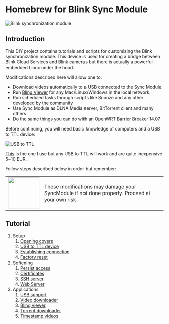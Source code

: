 # Homebrew for Blink Sync Module

![Blink synchronization module](https://images-na.ssl-images-amazon.com/images/I/41J-K9G0r9L._SY355_.jpg)

## Introduction

This DIY project contains tutorials and scripts for customizing the Blink synchronization module. This device is used for creating a bridge between Blink Cloud Services and Blink cameras but there is actually a powerful embedded Linux under the hood.

Modifications described here will allow one to:

* Download videos automatically to a USB connected to the Sync Module.
* Run [Bling Viewer](https://github.com/lurume84/bling-viewer) for any Mac/Linux/Windows in the local network.
* Run scheduled tasks through scripts like Snooze and any other developed by the community
* Use Sync Module as DLNA Media server, BitTorrent client and many others
* Do the same things you can do with an OpenWRT Barrier Breaker 14.07

Before continuing, you will need basic knowledge of computers and a USB to TTL device:

![USB to TTL](https://encrypted-tbn0.gstatic.com/images?q=tbn%3AANd9GcSf_r5Ou7ew-gL5mLn6-skFK9pBRMi02i3JJjeLUS7AF681WkNJc6hs9qinT6CexQtxuhymcOM&usqp=CAc)

[This](https://www.amazon.es/gp/product/B07BBPX8B8) is the one I use but any USB to TTL will work and are quite inexpensive 5~10 EUR.

Follow steps described below in order but remember:

<table>
<tr><td><img width="100" src="https://t3.ftcdn.net/jpg/01/91/66/02/240_F_191660228_OpUuyY7qnyUdUKVKrQfDRmNkPOKnky1z.jpg"></td><td>These modifications may damage your SyncModule if not done properly. Proceed at your own risk</td></tr>
</table>

## Tutorial

1. Setup
   1. [Opening covers](covers.md)
   1. [USB to TTL device](usb2ttl.md)
   1. [Establishing connection](connect.md)
   1. [Factory reset](reset.md)
1. Softening
   1. [Persist access](access.md)
   1. [Certificates](certs.md)
   1. [SSH server](sshserver.md)   
   1. [Web Server](webserver.md)
1. Applications
   1. [USB support](usb.md)
   1. [Video downloader](videos.md)
   1. [Bling viewer](viewer.md)
   1. [Torrent downloader](torrent.md)
   1. [Timestamp videos](timestamp.md)
